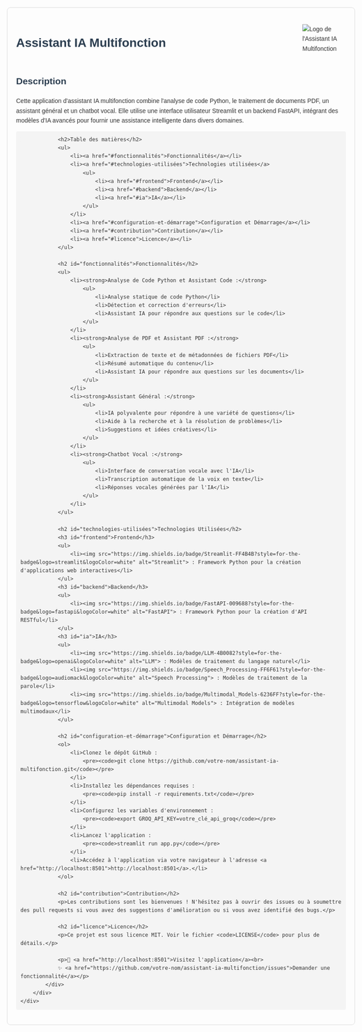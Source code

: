 <!DOCTYPE html>
<html lang="fr">
<head>
    <meta charset="UTF-8">
    <meta name="viewport" content="width=device-width, initial-scale=1.0">
    <title>Assistant IA Multifonction</title>
    <style>
        body {
            font-family: Arial, sans-serif;
            line-height: 1.6;
            color: #333;
            max-width: 800px;
            margin: 0 auto;
            padding: 20px;
        }
        h1, h2 {
            color: #2c3e50;
        }
        code {
            background-color: #f4f4f4;
            padding: 2px 4px;
            border-radius: 4px;
        }
        pre {
            background-color: #f4f4f4;
            padding: 10px;
            border-radius: 4px;
            overflow-x: auto;
        }
        .document-container {
            border: 1px solid #ddd;
            border-radius: 8px;
            padding: 20px;
            margin-bottom: 20px;
        }
        .document-header {
            display: flex;
            justify-content: space-between;
            align-items: center;
            margin-bottom: 20px;
        }
        .document-header img {
            max-width: 100px;
            height: auto;
        }
    </style>
</head>
<body>
    <div class="document-container">
        <div class="document">
            <div class="document-header">
                <h1>Assistant IA Multifonction</h1>
                <img src="https://via.placeholder.com/100" alt="Logo de l'Assistant IA Multifonction">
            </div>
            <div class="document-content">
                <h2>Description</h2>
                <p>Cette application d'assistant IA multifonction combine l'analyse de code Python, le traitement de documents PDF, un assistant général et un chatbot vocal. Elle utilise une interface utilisateur Streamlit et un backend FastAPI, intégrant des modèles d'IA avancés pour fournir une assistance intelligente dans divers domaines.</p>
                
                <h2>Table des matières</h2>
                <ul>
                    <li><a href="#fonctionnalités">Fonctionnalités</a></li>
                    <li><a href="#technologies-utilisées">Technologies utilisées</a>
                        <ul>
                            <li><a href="#frontend">Frontend</a></li>
                            <li><a href="#backend">Backend</a></li>
                            <li><a href="#ia">IA</a></li>
                        </ul>
                    </li>
                    <li><a href="#configuration-et-démarrage">Configuration et Démarrage</a></li>
                    <li><a href="#contribution">Contribution</a></li>
                    <li><a href="#licence">Licence</a></li>
                </ul>
                
                <h2 id="fonctionnalités">Fonctionnalités</h2>
                <ul>
                    <li><strong>Analyse de Code Python et Assistant Code :</strong>
                        <ul>
                            <li>Analyse statique de code Python</li>
                            <li>Détection et correction d'erreurs</li>
                            <li>Assistant IA pour répondre aux questions sur le code</li>
                        </ul>
                    </li>
                    <li><strong>Analyse de PDF et Assistant PDF :</strong>
                        <ul>
                            <li>Extraction de texte et de métadonnées de fichiers PDF</li>
                            <li>Résumé automatique du contenu</li>
                            <li>Assistant IA pour répondre aux questions sur les documents</li>
                        </ul>
                    </li>
                    <li><strong>Assistant Général :</strong>
                        <ul>
                            <li>IA polyvalente pour répondre à une variété de questions</li>
                            <li>Aide à la recherche et à la résolution de problèmes</li>
                            <li>Suggestions et idées créatives</li>
                        </ul>
                    </li>
                    <li><strong>Chatbot Vocal :</strong>
                        <ul>
                            <li>Interface de conversation vocale avec l'IA</li>
                            <li>Transcription automatique de la voix en texte</li>
                            <li>Réponses vocales générées par l'IA</li>
                        </ul>
                    </li>
                </ul>
                
                <h2 id="technologies-utilisées">Technologies Utilisées</h2>
                <h3 id="frontend">Frontend</h3>
                <ul>
                    <li><img src="https://img.shields.io/badge/Streamlit-FF4B4B?style=for-the-badge&logo=streamlit&logoColor=white" alt="Streamlit"> : Framework Python pour la création d'applications web interactives</li>
                </ul>
                <h3 id="backend">Backend</h3>
                <ul>
                    <li><img src="https://img.shields.io/badge/FastAPI-009688?style=for-the-badge&logo=fastapi&logoColor=white" alt="FastAPI"> : Framework Python pour la création d'API RESTful</li>
                </ul>
                <h3 id="ia">IA</h3>
                <ul>
                    <li><img src="https://img.shields.io/badge/LLM-4B0082?style=for-the-badge&logo=openai&logoColor=white" alt="LLM"> : Modèles de traitement du langage naturel</li>
                    <li><img src="https://img.shields.io/badge/Speech_Processing-FF6F61?style=for-the-badge&logo=audiomack&logoColor=white" alt="Speech Processing"> : Modèles de traitement de la parole</li>
                    <li><img src="https://img.shields.io/badge/Multimodal_Models-6236FF?style=for-the-badge&logo=tensorflow&logoColor=white" alt="Multimodal Models"> : Intégration de modèles multimodaux</li>
                </ul>
                
                <h2 id="configuration-et-démarrage">Configuration et Démarrage</h2>
                <ol>
                    <li>Clonez le dépôt GitHub :
                        <pre><code>git clone https://github.com/votre-nom/assistant-ia-multifonction.git</code></pre>
                    </li>
                    <li>Installez les dépendances requises :
                        <pre><code>pip install -r requirements.txt</code></pre>
                    </li>
                    <li>Configurez les variables d'environnement :
                        <pre><code>export GROQ_API_KEY=votre_clé_api_groq</code></pre>
                    </li>
                    <li>Lancez l'application :
                        <pre><code>streamlit run app.py</code></pre>
                    </li>
                    <li>Accédez à l'application via votre navigateur à l'adresse <a href="http://localhost:8501">http://localhost:8501</a>.</li>
                </ol>
                
                <h2 id="contribution">Contribution</h2>
                <p>Les contributions sont les bienvenues ! N'hésitez pas à ouvrir des issues ou à soumettre des pull requests si vous avez des suggestions d'amélioration ou si vous avez identifié des bugs.</p>
                
                <h2 id="licence">Licence</h2>
                <p>Ce projet est sous licence MIT. Voir le fichier <code>LICENSE</code> pour plus de détails.</p>
                
                <p>🌟 <a href="http://localhost:8501">Visitez l'application</a><br>
                ✨ <a href="https://github.com/votre-nom/assistant-ia-multifonction/issues">Demander une fonctionnalité</a></p>
            </div>
        </div>
    </div>
</body>
</html>
